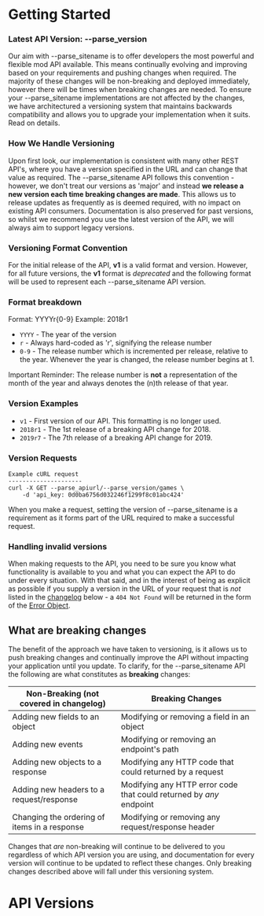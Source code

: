 # Getting Started

### Latest API Version: <span class="versionwrap latest">--parse_version</span> 

Our aim with --parse_sitename is to offer developers the most powerful and flexible mod API available. This means continually evolving and improving based on your requirements and pushing changes when required. The majority of these changes will be non-breaking and deployed immediately, however there will be times when breaking changes are needed. To ensure your --parse_sitename implementations are not affected by the changes, we have architectured a versioning system that maintains backwards compatibility and allows you to upgrade your implementation when it suits. Read on details.

### How We Handle Versioning

Upon first look, our implementation is consistent with many other REST API's, where you have a version specified in the URL and can change that value as required. The --parse_sitename API follows this convention - however, we don't treat our versions as 'major' and instead __we release a new version each time breaking changes are made__. This allows us to release updates as frequently as is deemed required, with no impact on existing API consumers. Documentation is also preserved for past versions, so whilst we recommend you use the latest version of the API, we will always aim to support legacy versions.

### Versioning Format Convention

For the initial release of the API, __v1__ is a valid format and version.
However, for all future versions, the __v1__ format is _deprecated_ and the following format will be used to represent each --parse_sitename API version.

### Format breakdown

Format: <span class="versionwrap">YYYYr{0-9}</span>
Example: <span class="versionwrap latest">2018r1</span>

- `YYYY` - The year of the version
- `r` - Always hard-coded as 'r', signifying the release number
- `0-9` - The release number which is incremented per release, relative to the year.
Whenever the year is changed, the release number begins at 1.

Important Reminder: The release number is __not__ a representation of the month of 
the year and always denotes the (n)th release of that year.

### Version Examples

- `v1` - First version of our API. This formatting is no longer used.
- `2018r1` - The 1st release of a breaking API change for 2018.
- `2019r7` - The 7th release of a breaking API change for 2019.

### Version Requests
```shell
Example cURL request
---------------------
curl -X GET --parse_apiurl/--parse_version/games \
	-d 'api_key: 0d0ba6756d032246f1299f8c01abc424'
```

When you make a request, setting the version of --parse_sitename is a requirement as it forms
part of the URL required to make a successful request. 

### Handling invalid versions

When making requests to the API, you need to be sure you know what functionality is available to you
and what you can expect the API to do under every situation. With that said, and in the interest of
being as explicit as possible if you supply a version in the URL of your request that is _not_ listed
in the [changelog](#api-versions) below - a `404 Not Found` will be returned in the form of the [Error Object](/#error-object).

## What are breaking changes

The benefit of the approach we have taken to versioning, is it allows us to push breaking changes
and continually improve the API without impacting your application until you update. To clarify, for the --parse_sitename API the following
are what constitutes as __breaking__ changes:

Non-Breaking (not covered in changelog) | Breaking Changes
---------- | ----------  
Adding new fields to an object | Modifying or removing a field in an object
Adding new events | Modifying or removing an endpoint's path
Adding new objects to a response | Modifying any HTTP code that could returned by a request
Adding new headers to a request/response | Modifying any HTTP error code that could returned by _any_ endpoint
Changing the ordering of items in a response | Modifying or removing any request/response header
  
Changes that _are_ non-breaking will continue to be delivered to you regardless of which API version you are using, and documentation for every version will continue to be updated to reflect these changes. Only breaking changes described above will fall under this versioning system.

# API Versions